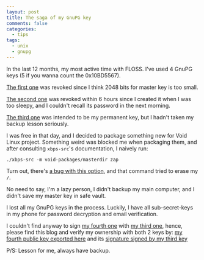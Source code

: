 ```yaml
---
layout: post
title: The saga of my GnuPG key
comments: false
categories:
  - tips
tags:
  - unix
  - gnupg
---
```


In the last 12 months, my most active time with FLOSS.
I've used 4 GnuPG keys (5 if you wanna count the 0x10BD5567).

[The first one][1] was revoked since I think 2048 bits for master key is too small.

[The second one][2] was revoked within 6 hours
since I created it when I was too sleepy,
and I couldn't recall its password in the next morning.

[The third one][3] was intended to be my permanent key,
but I hadn't taken my backup lesson seriously.

I was free in that day,
and I decided to package something new for Void Linux project.
Something weird was blocked me when packaging them,
and after consulting `xbps-src`'s documentation, I naively run:

    ./xbps-src -m void-packages/masterdir zap

Turn out, there's [a bug with this option][xbps],
and that command tried to erase my `/`.

No need to say, I'm a lazy person, I didn't backup my main computer,
and I didn't save my master key in safe vault.

I lost all my GnuPG keys in the process.
Luckily, I have all sub-secret-keys in my phone
for password decryption and email verification.

I couldn't find anyway to sign [my fourth one][4] with [my third one][3],
hence, please find this blog and verify my ownership with both 2 keys by:
[my fourth public key exported here][5] and its [signature signed by my third key][6]

P/S: Lesson for me, always have backup.

[1]: http://keys.gnupg.net/pks/lookup?op=vindex&fingerprint=on&search=0xE01C514ED3A44E7A
[2]: http://keys.gnupg.net/pks/lookup?op=vindex&fingerprint=on&search=0x1C668DE30F63F2AE
[3]: http://keys.gnupg.net/pks/lookup?op=vindex&fingerprint=on&search=0x554961070A88B964
[4]: http://keys.gnupg.net/pks/lookup?op=vindex&fingerprint=on&search=0x7D953879560F17C2
[5]: DFB608D858E0F4F8.asc
[6]: DFB608D858E0F4F8.asc.gpg
[xbps]: https://github.com/void-linux/void-packages/pull/11005
